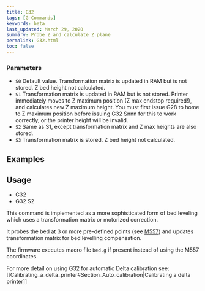```yaml
---
title: G32
tags: [G-Commands] 
keywords: beta 
last_updated: March 29, 2020 
summary: Probe Z and calculate Z plane 
permalink: G32.html
toc: false 
---
```



### Parameters

* `S0` Default value. Transformation matrix is updated in RAM but is not stored. Z bed height not calculated.
* `S1` Transformation matrix is updated in RAM but is not stored. Printer immediately moves to Z maximum position (Z max endstop required!), and calculates new Z maximum height. You must first issue G28 to home to Z maximum position before issuing G32 Snnn for this to work correctly, or the printer height will be invalid.
* `S2` Same as S1, except transformation matrix and Z max heights are also stored.
* `S3` Transformation matrix is stored. Z bed height not calculated.

## Examples

## Usage

* G32
* G32 S2

This command is implemented as a more sophisticated form of bed leveling which uses a transformation matrix or motorized correction.

It probes the bed at 3 or more pre-defined points (see [M557](M557.html)) and updates transformation matrix for bed levelling compensation.

The firmware executes macro file `bed.g` if present instead of using the M557 coordinates.

For more detail on using G32 for automatic Delta calibration see:  [[Calibrating_a_delta_printer#Section_Auto_calibration|Calibrating a delta printer]]

